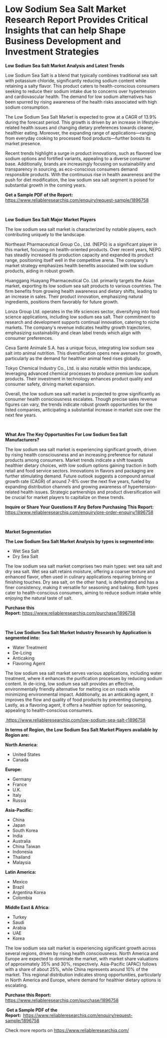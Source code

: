 <p><h1>Low Sodium Sea Salt Market Research Report Provides Critical Insights that can help Shape Business Development and Investment Strategies</h1></p><p><strong>Low Sodium Sea Salt Market Analysis and Latest Trends</strong></p>
<p><p>Low Sodium Sea Salt is a blend that typically combines traditional sea salt with potassium chloride, significantly reducing sodium content while retaining a salty flavor. This product caters to health-conscious consumers seeking to reduce their sodium intake due to concerns over hypertension and cardiovascular health. The demand for low sodium alternatives has been spurred by rising awareness of the health risks associated with high sodium consumption.</p><p>The Low Sodium Sea Salt Market is expected to grow at a CAGR of 13.9% during the forecast period. This growth is driven by an increase in lifestyle-related health issues and changing dietary preferences towards cleaner, healthier eating. Moreover, the expanding range of applications—ranging from everyday cooking to processed food products—further boosts its market presence. </p><p>Recent trends highlight a surge in product innovations, such as flavored low sodium options and fortified variants, appealing to a diverse consumer base. Additionally, brands are increasingly focusing on sustainability and transparency in sourcing, as eco-conscious consumers demand responsible products. With the continuous rise in health awareness and the push for diet modification, the low sodium sea salt segment is poised for substantial growth in the coming years.</p></p>
<p><strong>Get a Sample PDF of the Report:&nbsp;</strong> <a href="https://www.reliableresearchiq.com/enquiry/request-sample/1896758?utm_campaign=2247&utm_medium=2&utm_source=Github&utm_content=ia&utm_term=01042025&utm_id=low-sodium-sea-salt">https://www.reliableresearchiq.com/enquiry/request-sample/1896758</a></p>
<p>&nbsp;</p>
<p><strong>Low Sodium Sea Salt Major Market Players</strong></p>
<p><p>The low sodium sea salt market is characterized by notable players, each contributing uniquely to the landscape. </p><p>Northeast Pharmaceutical Group Co., Ltd. (NEPG) is a significant player in this market, focusing on health-oriented products. Over recent years, NEPG has steadily increased its production capacity and expanded its product range, positioning itself well in the competitive arena. The company's market strategy emphasizes health benefits associated with low sodium products, aiding in robust growth.</p><p>Huanggang Huayang Pharmaceutical Co. Ltd. primarily targets the Asian market, exporting its low sodium sea salt products to various countries. The firm benefits from growing health awareness and dietary shifts, leading to an increase in sales. Their product innovation, emphasizing natural ingredients, positions them favorably for future growth.</p><p>Lonza Group Ltd. operates in the life sciences sector, diversifying into food science applications, including low sodium sea salt. Their commitment to research and development supports continual innovation, catering to niche markets. The company's revenue indicates healthy growth trajectories, emphasizing sustainability and clean label trends which align with consumer preferences.</p><p>Ceva Santé Animale S.A. has a unique focus, integrating low sodium sea salt into animal nutrition. This diversification opens new avenues for growth, particularly as the demand for healthier animal feed rises globally.</p><p>Tokyo Chemical Industry Co., Ltd. is also notable within this landscape, leveraging advanced chemical processes to produce premium low sodium products. Their investment in technology enhances product quality and consumer safety, driving market expansion.</p><p>Overall, the low sodium sea salt market is projected to grow significantly as consumer health consciousness escalates. Though precise sales revenue figures can vary, the trends indicate robust growth opportunities for the listed companies, anticipating a substantial increase in market size over the next few years.</p></p>
<p>&nbsp;</p>
<p><strong>What Are The Key Opportunities For Low Sodium Sea Salt Manufacturers?</strong></p>
<p><p>The low sodium sea salt market is experiencing significant growth, driven by rising health consciousness and an increasing preference for natural products among consumers. Market trends indicate a shift towards healthier dietary choices, with low sodium options gaining traction in both retail and food service sectors. Innovations in flavors and packaging are further stimulating demand. Future outlook suggests a compound annual growth rate (CAGR) of around 7-8% over the next five years, fueled by expanding distribution channels and growing awareness of hypertension-related health issues. Strategic partnerships and product diversification will be crucial for market players to capitalize on these trends.</p></p>
<p><strong>Inquire or Share Your Questions If Any Before Purchasing This Report:</strong> <a href="https://www.reliableresearchiq.com/enquiry/pre-order-enquiry/1896758?utm_campaign=2247&utm_medium=2&utm_source=Github&utm_content=ia&utm_term=01042025&utm_id=low-sodium-sea-salt">https://www.reliableresearchiq.com/enquiry/pre-order-enquiry/1896758</a></p>
<p>&nbsp;</p>
<p><strong>Market Segmentation</strong></p>
<p><strong>The Low Sodium Sea Salt Market Analysis by types is segmented into:</strong></p>
<p><ul><li>Wet Sea Salt</li><li>Dry Sea Salt</li></ul></p>
<p><p>The low sodium sea salt market comprises two main types: wet sea salt and dry sea salt. Wet sea salt retains moisture, offering a coarser texture and enhanced flavor, often used in culinary applications requiring brining or finishing touches. Dry sea salt, on the other hand, is dehydrated and has a finer consistency, making it versatile for seasoning and baking. Both types cater to health-conscious consumers, aiming to reduce sodium intake while enjoying the natural taste of salt.</p></p>
<p><strong>Purchase this Report:&nbsp;</strong><a href="https://www.reliableresearchiq.com/purchase/1896758?utm_campaign=2247&utm_medium=2&utm_source=Github&utm_content=ia&utm_term=01042025&utm_id=low-sodium-sea-salt">https://www.reliableresearchiq.com/purchase/1896758</a></p>
<p>&nbsp;</p>
<p><strong>The Low Sodium Sea Salt Market Industry Research by Application is segmented into:</strong></p>
<p><ul><li>Water Treatment</li><li>De-Lcing</li><li>Anticaking</li><li>Flavoring Agent</li></ul></p>
<p><p>The low sodium sea salt market serves various applications, including water treatment, where it enhances the purification processes by reducing sodium content. In de-icing, low sodium sea salt provides an effective, environmentally friendly alternative for melting ice on roads while minimizing environmental impact. Additionally, as an anticaking agent, it improves the flow and quality of food products by preventing clumping. Lastly, as a flavoring agent, it offers a healthier option for seasoning, appealing to health-conscious consumers.</p></p>
<p><a href="https://www.reliableresearchiq.com/low-sodium-sea-salt-r1896758?utm_campaign=2247&utm_medium=2&utm_source=Github&utm_content=ia&utm_term=01042025&utm_id=low-sodium-sea-salt">&nbsp;https://www.reliableresearchiq.com/low-sodium-sea-salt-r1896758</a></p>
<p><strong>In terms of Region, the Low Sodium Sea Salt Market Players available by Region are:</strong></p>
<p>
    <p> <strong> North America: </strong>
        <ul>
            <li>United States</li>
            <li>Canada</li>
        </ul>
        </p> 
    <p> <strong> Europe: </strong>
        <ul>
            <li>Germany</li>
            <li>France</li>
            <li>U.K.</li>
            <li>Italy</li>
            <li>Russia</li>
        </ul>
        </p> 
    <p> <strong> Asia-Pacific: </strong>
        <ul>
            <li>China</li>
            <li>Japan</li>
            <li>South Korea</li>
            <li>India</li>
            <li>Australia</li>
            <li>China Taiwan</li>
            <li>Indonesia</li>
            <li>Thailand</li>
            <li>Malaysia</li>
        </ul>
        </p> 
    <p> <strong> Latin America: </strong>
        <ul>
            <li>Mexico</li>
            <li>Brazil</li>
            <li>Argentina Korea</li>
            <li>Colombia</li>
        </ul>
        </p> 
    <p> <strong> Middle East & Africa: </strong>
        <ul>
            <li>Turkey</li>
            <li>Saudi</li>
            <li>Arabia</li>
            <li>UAE</li>
            <li>Korea</li>
        </ul>
    </p>
    </p>
<p><p>The low sodium sea salt market is experiencing significant growth across several regions, driven by rising health consciousness. North America and Europe are expected to dominate the market, with market share valuations of approximately 35% and 30%, respectively. Asia-Pacific (APAC) follows with a share of about 25%, while China represents around 10% of the market. This regional distribution indicates strong opportunities, particularly in North America and Europe, where demand for healthier dietary options is escalating.</p></p>
<p><strong>Purchase this Report: </strong><a href="https://www.reliableresearchiq.com/purchase/1896758?utm_campaign=2247&utm_medium=2&utm_source=Github&utm_content=ia&utm_term=01042025&utm_id=low-sodium-sea-salt">https://www.reliableresearchiq.com/purchase/1896758</a></p>
<p>&nbsp;<strong>Get a Sample PDF of the Report:&nbsp;&nbsp;</strong><a href="https://www.reliableresearchiq.com/enquiry/request-sample/1896758?utm_campaign=2247&utm_medium=2&utm_source=Github&utm_content=ia&utm_term=01042025&utm_id=low-sodium-sea-salt">https://www.reliableresearchiq.com/enquiry/request-sample/1896758</a></p>
<p><strong></strong></p>
<p>Check more reports on <a href="https://www.reliableresearchiq.com/?utm_campaign=2247&utm_medium=2&utm_source=Github&utm_content=ia&utm_term=01042025&utm_id=low-sodium-sea-salt">https://www.reliableresearchiq.com/</a></p>